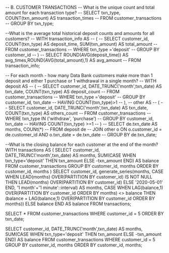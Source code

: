 -- B. CUSTOMER TRANSACTIONS -- What is the unique count and total amount for each transaction type? -- SELECT txn_type, COUNT(txn_amount) AS transaction_times -- FROM customer_transactions -- GROUP BY txn_type;

--What is the average total historical deposit counts and amounts for all customers? -- WITH transaction_info AS -- ( -- SELECT customer_id, COUNT(txn_type) AS deposit_time, SUM(txn_amount) AS total_amount -- FROM customer_transactions -- WHERE txn_type ='deposit' -- GROUP BY customer_id -- ) -- SELECT ROUND(AVG(deposit_time)) AS avg_times,ROUND(AVG(total_amount),1) AS avg_amount -- FROM transaction_info;

-- For each month - how many Data Bank customers make more than 1 deposit and either 1 purchase or 1 withdrawal in a single month? -- WITH deposit AS -- ( -- SELECT customer_id, DATE_TRUNC('month',txn_date) AS txn_date, COUNT(txn_type) AS deposit_count -- FROM customer_transactions -- WHERE txn_type ='deposit' -- GROUP BY customer_id, txn_date -- HAVING COUNT(txn_type)>1 -- ), -- other AS -- ( -- SELECT customer_id, DATE_TRUNC('month',txn_date) AS txn_date, COUNT(txn_type) AS others_count -- FROM customer_transactions -- WHERE txn_type IN ('withdraw', 'purchase') -- GROUP BY customer_id, txn_date -- HAVING COUNT(txn_type) >=1 -- ) -- SELECT de.txn_date AS months, COUNt(*) -- FROM deposit de -- JOIN other o ON o.customer_id = de.customer_id AND o.txn_date = de.txn_date -- GROUP BY de.txn_date;

--What is the closing balance for each customer at the end of the month? WITH transactions AS ( SELECT customer_id, DATE_TRUNC('month',txn_date) AS months, SUM(CASE WHEN txn_type='deposit' THEN txn_amount ELSE -txn_amount END) AS balance FROM customer_transactions GROUP BY customer_id, months ORDER BY customer_id, months ) SELECT customer_id, generate_series(months, CASE WHEN LEAD(months) OVER(PARTITION BY customer_id) IS NOT NULL THEN LEAD(months) OVER(PARTITION BY customer_id) ELSE '2020-05-01' END, '1 month'+'1 minute'::interval) AS months, CASE WHEN LAG(balance,1) OVER(PARTITION BY customer_id ORDER BY months) <> balance THEN (balance + LAG(balance,1) OVER(PARTITION BY customer_id ORDER BY months)) ELSE balance END AS balance FROM transactions;

SELECT * FROM customer_transactions WHERE customer_id = 5 ORDER BY txn_date;

SELECT customer_id, DATE_TRUNC('month',txn_date) AS months, SUM(CASE WHEN txn_type='deposit' THEN txn_amount ELSE -txn_amount END) AS balance FROM customer_transactions WHERE customer_id = 5 GROUP BY customer_id, months ORDER BY customer_id, months;
